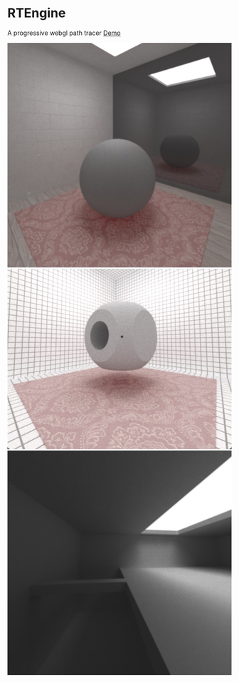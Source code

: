 # RTEngine
A progressive webgl path tracer 
[Demo](https://ryandoescg.github.io/RTEngine/)

 ![Alt text](images/screens/0.jpeg?raw=true "Title")
 ![Alt text](images/screens/1.jpeg?raw=true "Title")
 ![Alt text](images/screens/2.jpeg?raw=true "Title")

